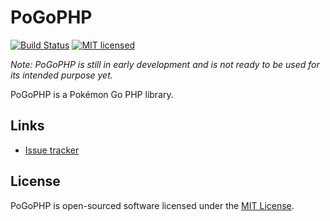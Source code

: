 # PoGoPHP

[![Build Status](https://img.shields.io/travis/WaveHack/PoGoPHP.svg)](https://travis-ci.org/WaveHack/PoGoPHP)
[![MIT licensed](https://img.shields.io/github/license/wavehack/pogophp.svg)](https://opensource.org/licenses/MIT)

*Note: PoGoPHP is still in early development and is not ready to be used for its intended purpose yet.*

PoGoPHP is a Pokémon Go PHP library.

## Links

* [Issue tracker](https://github.com/WaveHack/PoGoPHP/issues)

## License

PoGoPHP is open-sourced software licensed under the [MIT License](https://opensource.org/licenses/MIT). 
